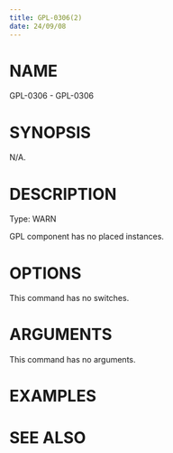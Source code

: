 ```yaml
---
title: GPL-0306(2)
date: 24/09/08
---
```


# NAME

GPL-0306 - GPL-0306

# SYNOPSIS

N/A.

# DESCRIPTION

Type: WARN

GPL component has no placed instances.

# OPTIONS

This command has no switches.

# ARGUMENTS

This command has no arguments.

# EXAMPLES

# SEE ALSO
